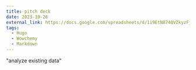 ```yaml
---
title: pitch deck
date: 2023-10-26
external_link: https://docs.google.com/spreadsheets/d/1i9EtN874QVZkyzFj8Bglmopkfjn8X9eUNymftPQ5CTY/edit?usp=sharing
tags:
  - Hugo
  - Wowchemy
  - Markdown
---
```


"analyze existing data"

<!--more-->

